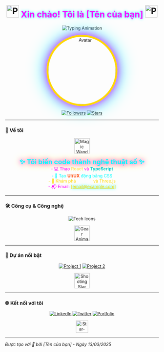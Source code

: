 <h1 align="center">
  <img src="https://raw.githubusercontent.com/Tarikul-Islam-Anik/Animated-Fluent-Emojis/master/Emojis/Hand%20gestures/Backhand%20Index%20Pointing%20Down.png" width="40" alt="Point Down Animation" />
  <span style="color: #FF00FF; text-shadow: 0 0 10px #00FFFF;">Xin chào! Tôi là [Tên của bạn]</span>
  <img src="https://raw.githubusercontent.com/Tarikul-Islam-Anik/Animated-Fluent-Emojis/master/Emojis/Hand%20gestures/Backhand%20Index%20Pointing%20Down.png" width="40" alt="Point Down Animation" />
</h1>

<p align="center">
  <img src="https://readme-typing-svg.herokuapp.com?font=JetBrains+Mono&size=34&duration=1200&pause=200&color=FFD700&background=1a1b2700¢er=true&vCenter=true&width=700&lines=Frontend+Code+Wizard;React+Animation+Master;UI/UX+Design+Sorcerer" alt="Typing Animation" />
</p>

<p align="center">
  <img src="[URL-avatar-của-bạn]" width="220" style="border-radius:50%; border: 6px solid #FFD700; box-shadow: 0 0 30px #FF00FF, 0 0 60px #00FFFF; animation: spinGlow 4s infinite linear;" alt="Avatar" />
</p>

<p align="center">
  <a href="https://github.com/[username-của-bạn]?tab=followers"><img src="https://img.shields.io/github/followers/[username-của-bạn]?style=plastic&logo=github&color=FF00FF&labelColor=00FFFF&label=Followers&animate=true" alt="Followers" /></a>
  <a href="https://github.com/[username-của-bạn]?tab=stars"><img src="https://img.shields.io/github/stars/[username-của-bạn]?style=plastic&logo=github&color=00FFFF&labelColor=FF00FF&label=Stars&animate=true" alt="Stars" /></a>
</p>

<style>
  @keyframes spinGlow {
    0% { transform: rotate(0deg) scale(1); box-shadow: 0 0 30px #FF00FF, 0 0 60px #00FFFF; }
    50% { transform: rotate(180deg) scale(1.1); box-shadow: 0 0 40px #00FFFF, 0 0 80px #FFD700; }
    100% { transform: rotate(360deg) scale(1); box-shadow: 0 0 30px #FF00FF, 0 0 60px #00FFFF; }
  }
</style>

---

### 🚀 Về tôi
<p align="center">
  <img src="https://raw.githubusercontent.com/Tarikul-Islam-Anik/Animated-Fluent-Emojis/master/Emojis/Objects/Magic%20Wand.png" width="50" alt="Magic Wand Animation" />
</p>
<p align="center">
  <b style="font-size: 22px; color: #00FFFF; text-shadow: 0 0 15px #FF00FF, 0 0 25px #FFD700;">✨ Tôi biến code thành nghệ thuật số ✨</b><br>
  <span style="color: #FF00FF;">- 💻 Thạo</span> <b style="color: #FFD700; animation: fadeIn 2s infinite;">React</b> <span style="color: #FF00FF;">và</span> <b style="color: #00CED1; animation: fadeIn 2s infinite 0.5s;">TypeScript</b><br>
  <span style="color: #00FFFF;">- 🎨 Tạo</span> <b style="color: #FF4500; animation: bounce 1.5s infinite;">UI/UX</b> <span style="color: #00FFFF;">động bằng CSS</span><br>
  <span style="color: #FFD700;">- 🌌 Khám phá</span> <b style="color: #00FF00; animation: slideIn 3s infinite;">WebGL</b> <span style="color: #FFD700;">và Three.js</span><br>
  <span style="color: #FF00FF;">- 📬 Email:</span> <a href="mailto:[email@example.com]" style="color: #FFD700; text-shadow: 0 0 10px #00FFFF;">[email@example.com]</a>
</p>

<style>
  @keyframes fadeIn {
    0%, 100% { opacity: 0.5; }
    50% { opacity: 1; }
  }
  @keyframes bounce {
    0%, 100% { transform: translateY(0); }
    50% { transform: translateY(-5px); }
  }
  @keyframes slideIn {
    0% { transform: translateX(-10px); opacity: 0; }
    50% { transform: translateX(0); opacity: 1; }
    100% { transform: translateX(-10px); opacity: 0; }
  }
</style>

---

### 🛠 Công cụ & Công nghệ
<p align="center">
  <img src="https://skillicons.dev/icons?i=html,css,js,react,typescript,tailwind,redux,vite,git,github,figma,vscode,webpack,nextjs&perline=7" alt="Tech Icons" />
</p>
<p align="center">
  <img src="https://raw.githubusercontent.com/Tarikul-Islam-Anik/Animated-Fluent-Emojis/master/Emojis/Objects/Gear.png" width="50" alt="Gear Animation" />
</p>

---

### 🌟 Dự án nổi bật
<p align="center">
  <a href="https://github.com/[username-của-bạn]/[tên-dự-án-1]"><img src="https://img.shields.io/badge/[tên-dự-án-1]-FF00FF?style=plastic&logo=github&labelColor=FFD700&color=00FFFF&animate=true" alt="Project 1" /></a>
  <a href="https://github.com/[username-của-bạn]/[tên-dự-án-2]"><img src="https://img.shields.io/badge/[tên-dự-án-2]-00FFFF?style=plastic&logo=github&labelColor=FF00FF&color=FFD700&animate=true" alt="Project 2" /></a>
</p>
<p align="center">
  <img src="https://raw.githubusercontent.com/Tarikul-Islam-Anik/Animated-Fluent-Emojis/master/Emojis/Travel%20and%20places/Shooting%20Star.png" width="50" alt="Shooting Star Animation" />
</p>

---

### 🌐 Kết nối với tôi
<p align="center">
  <a href="https://linkedin.com/in/[linkedin-của-bạn]"><img src="https://img.shields.io/badge/LinkedIn-00FFFF?style=plastic&logo=linkedin&labelColor=FF00FF&color=FFD700&animate=true" alt="LinkedIn" /></a>
  <a href="https://twitter.com/[twitter-của-bạn]"><img src="https://img.shields.io/badge/Twitter-FF00FF?style=plastic&logo=twitter&labelColor=00FFFF&color=FFD700&animate=true" alt="Twitter" /></a>
  <a href="https://[portfolio-của-bạn].com"><img src="https://img.shields.io/badge/Portfolio-FFD700?style=plastic&logo=firefox&labelColor=FF00FF&color=00FFFF&animate=true" alt="Portfolio" /></a>
</p>
<p align="center">
  <img src="https://raw.githubusercontent.com/Tarikul-Islam-Anik/Animated-Fluent-Emojis/master/Emojis/Smilies/Star-Struck.png" width="40" alt="Star-Struck Animation" />
</p>

---

*Được tạo với 💖 bởi [Tên của bạn] - Ngày 13/03/2025*

